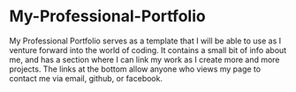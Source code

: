 # My-Professional-Portfolio

My Professional Portfolio serves as a template that I will be able to use as I venture forward into the world of coding. It contains a small bit of info about me, and has a section where I can link my work as I create more and more projects. The links at the bottom allow anyone who views my page to contact me via email, github, or facebook. 



